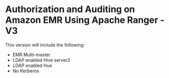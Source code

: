 # Authorization and Auditing on Amazon EMR Using Apache Ranger - V3

This version will include the following:
- EMR Multi-master
- LDAP enabled Hive server2
- LDAP enabled Hue
- No Kerberos
